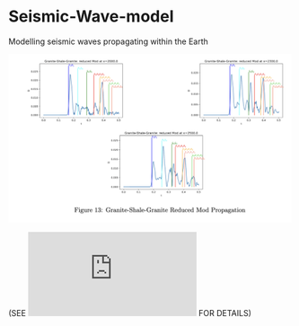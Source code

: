 # Seismic-Wave-model
Modelling seismic waves propagating within the Earth

![Alt Text](Screenshot%202023-11-16%20at%2013.19.19.png)

(SEE [![Summary Document](https://github.com/JamieHarris1/Seismic-Wave-model/blob/main/Summary.pdf)](https://github.com/JamieHarris1/Seismic-Wave-model/blob/main/Summary.pdf) FOR DETAILS)
